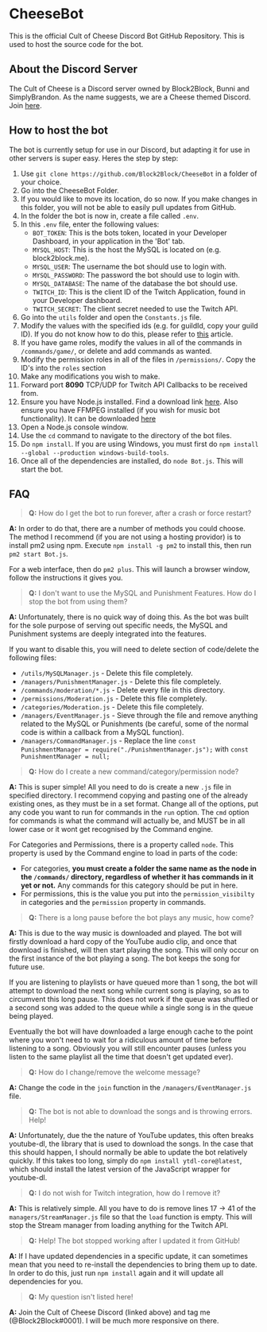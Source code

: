 # CheeseBot
This  is the official Cult of Cheese Discord Bot GitHub Repository. This is used to host the source code for the bot.


## About the Discord Server
The Cult of Cheese is a Discord server owned by Block2Block, Bunni and SimplyBrandon. As the name suggests, we are a Cheese themed Discord. Join [here](https://discord.gg/).

## How to host the bot
The bot is currently setup for use in our Discord, but adapting it for use in other servers is super easy. Heres the step by step:
 1) Use `git clone https://github.com/Block2Block/CheeseBot` in a folder of your choice.
 2) Go into the CheeseBot Folder.
 3) If you would like to move its location, do so now. If you make changes in this folder, you will not be able to easily pull updates from GitHub.
 4) In the folder the bot is now in, create a file called `.env`.
 5) In this `.env` file, enter the following values:
     * `BOT_TOKEN`: This is the bots token, located in your Developer Dashboard, in your application in the 'Bot' tab.
     * `MYSQL_HOST`: This is the host the MySQL is located on (e.g. block2block.me).
     * `MYSQL_USER`: The username the bot should use to login with.
     * `MYSQL_PASSWORD`: The password the bot should use to login with.
     * `MYSQL_DATABASE`: The name of the database the bot should use.
     * `TWITCH_ID`: This is the client ID of the Twitch Application, found in your Developer dashboard.
     * `TWITCH_SECRET`: The client secret needed to use the Twitch API.
 6) Go into the `utils` folder and open the `Constants.js` file.
 7) Modify the values with the specified ids (e.g. for guildId, copy your guild ID). If you do not know how to do this, please refer to [this](https://support.discordapp.com/hc/en-us/articles/206346498-Where-can-I-find-my-User-Server-Message-ID-) article.
 8) If you have game roles, modify the values in all of the commands in `/commands/game/`, or delete and add commands as wanted.
 9) Modify the permission roles in all of the files in `/permissions/`. Copy the ID's into the `roles` section
 10) Make any modifications you wish to make.
 11) Forward port **8090** TCP/UDP for Twitch API Callbacks to be received from.
 12) Ensure you have Node.js installed. Find a download link [here](https://nodejs.org/en/). Also ensure you have FFMPEG installed (if you wish for music bot functionality). It can be downloaded [here](https://www.ffmpeg.org/download.html)
 13) Open a Node.js console window.
 14) Use the `cd` command to navigate to the directory of the bot files.
 15) Do `npm install`. If you are using Windows, you must first do `npm install --global --production windows-build-tools`.
 16) Once all of the dependencies are installed, do `node Bot.js`. This will start the bot.

## FAQ
>**Q:** How do I get the bot to run forever, after a crash or force restart?

**A:** In order to do that, there are a number of methods you could choose. The method I recommend (if you are not using a hosting providor) is to install pm2 using npm. Execute `npm install -g pm2` to install this, then run `pm2 start Bot.js`.

For a web interface, then do `pm2 plus`. This will launch a browser window, follow the instructions it gives you.

>**Q:** I don't want to use the MySQL and Punishment Features. How do I stop the bot from using them?

**A:** Unfortunately, there is no quick way of doing this. As the bot was built for the sole purpose of serving out specific needs, the MySQL and Punishment systems are deeply integrated into the features.

If you want to disable this, you will need to delete section of code/delete the following files:
 * `/utils/MySQLManager.js` - Delete this file completely.
 * `/managers/PunishmentManager.js` - Delete this file completely.
 * `/commands/moderation/*.js` - Delete every file in this directory.
 * `/permissions/Moderation.js` - Delete this file completely.
 * `/categories/Moderation.js` - Delete this file completely.
 * `/managers/EventManager.js` - Sieve through the file and remove anything related to the MySQL or Punishments (be careful, some of the normal code is within a callback from a MySQL function).
 * `/managers/CommandManager.js` - Replace the line `const PunishmentManager = require("./PunishmentManager.js");` with `const PunishmentManager = null;`
 
 
>**Q:** How do I create a new command/category/permission node?

**A:** This is super simple! All you need to do is create a new `.js` file in specified directory. I recommend copying and pasting one of the already existing ones, as they must be in a set format. Change all of the options, put any code you want to run for commands in the `run` option. The `cmd` option for commands is what the command will actually be, and MUST be in all lower case or it wont get recognised by the Command engine.

For Categories and Permissions, there is a property called `node`. This property is used by the Command engine to load in parts of the code:
 * For categories, **you must create a folder the same name as the node in the `/commands/` directory, regardless of whether it has commands in it yet or not.** Any commands for this category should be put in here.
 * For permissions, this is the value you put into the `permission_visibilty` in categories and the `permission` property in commands.

>**Q:** There is a long pause before the bot plays any music, how come?

**A:** This is due to the way music is downloaded and played. The bot will firstly download a hard copy of the YouTube audio clip, and once that download is finished, will then start playing the song. This will only occur on the first instance of the bot playing a song. The bot keeps the song for future use.

If you are listening to playlists or have queued more than 1 song, the bot will attempt to download the next song while current song is playing, so as to circumvent this long pause. This does not work if the queue was shuffled or a second song was added to the queue while a single song is in the queue being played.

Eventually the bot will have downloaded a large enough cache to the point where you won't need to wait for a ridiculous amount of time before listening to a song. Obviously you will still encounter pauses (unless you listen to the same playlist all the time that doesn't get updated ever).

>**Q:** How do I change/remove the welcome message?

**A:** Change the code in the `join` function in the `/managers/EventManager.js` file.

>**Q:** The bot is not able to download the songs and is throwing errors. Help!

**A:** Unfortunately, due the the nature of YouTube updates, this often breaks youtube-dl, the library that is used to download the songs. In the case that this should happen, I should normally be able to update the bot relatively quickly. If this takes too long, simply do `npm install ytdl-core@latest`, which should install the latest version of the JavaScript wrapper for youtube-dl.

>**Q:** I do not wish for Twitch integration, how do I remove it?

**A:** This is relatively simple. All you have to do is remove lines 17 -> 41 of the `managers/StreamManager.js` file so that the `load` function is empty. This will stop the Stream manager from loading anything for the Twitch API.

>**Q:** Help! The bot stopped working after I updated it from GitHub!

**A:** If I have updated dependencies in a specific update, it can sometimes mean that you need to re-install the dependencies to bring them up to date. In order to do this, just run `npm install` again and it will update all dependencies for you.

>**Q:** My question isn't listed here!

**A:** Join the Cult of Cheese Discord (linked above) and tag me (@Block2Block#0001). I will be much more responsive on there.